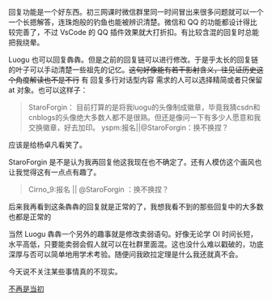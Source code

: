 回复功能是一个好东西。初三网课时微信群里同一时间冒出来很多问题就可以一个一个长摁解答，连珠炮般的钓鱼也能被辨识清楚。微信和 QQ 的功能都设计得比较完善了，不过 VsCode 的 QQ 插件效果就大打折扣。有比较含混的回复时总能把我绕晕。

Luogu 也可以回复犇犇。但是之前的回复链可以进行修改。于是乎太长的回复链的叶子可以手动清楚一些祖先的记忆。~~这句好像能有若干影射含义，往见证历史这个角度解读也不是不行~~ 有 回复多行对话型内容 需求的人可以选择精简或者只保留 at 对象。也可以这样子：

> StaroForgin： 目前打算的是将我luogu的头像制成徽章，毕竟我猜csdn和cnblogs的头像绝大多数人都不是很熟。但还是像问一下有多少人愿意和我交换徽章，好去加印。
> yspm:报名||@StaroForgin：换不换捏？

应该是给杨卓凡看笑了。

StaroForgin 是不是认为我再回复他这我现在也不确定了。还有人模仿这个画风也让我觉得这有一点点有趣了。

> Cirno_9:报名 || @StaroForgin ：换不换捏？

后来我再看到这条犇犇的回复就是正常的了，我想我看不到的那些回复中的大多数也都是正常的

当然 Luogu 犇犇一个另外的趣事就是修改卖弱语句。好像无论学 OI 时间长短，水平高低，只要能卖弱会假人就可以在社群里面混。这也没什么难以戳破的，功底深厚与否可以简单地用学术考验。随便问我欧拉定理是什么我还就真不会。

今天说不关注某些事情真的不现实。

[不再是当初](https://www.pinshiwen.com/gsdq/lxzp/20190705132961.html)
